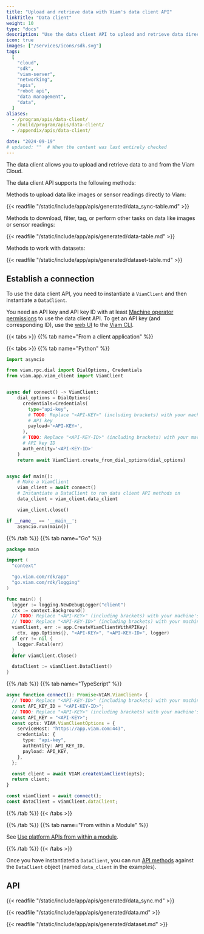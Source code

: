 ```yaml
---
title: "Upload and retrieve data with Viam's data client API"
linkTitle: "Data client"
weight: 10
type: "docs"
description: "Use the data client API to upload and retrieve data directly."
icon: true
images: ["/services/icons/sdk.svg"]
tags:
  [
    "cloud",
    "sdk",
    "viam-server",
    "networking",
    "apis",
    "robot api",
    "data management",
    "data",
  ]
aliases:
  - /program/apis/data-client/
  - /build/program/apis/data-client/
  - /appendix/apis/data-client/

date: "2024-09-19"
# updated: ""  # When the content was last entirely checked
---
```


The data client allows you to upload and retrieve data to and from the Viam Cloud.

The data client API supports the following methods:

Methods to upload data like images or sensor readings directly to Viam:

{{< readfile "/static/include/app/apis/generated/data_sync-table.md" >}}

Methods to download, filter, tag, or perform other tasks on data like images or sensor readings:

{{< readfile "/static/include/app/apis/generated/data-table.md" >}}

Methods to work with datasets:

{{< readfile "/static/include/app/apis/generated/dataset-table.md" >}}

## Establish a connection

To use the data client API, you need to instantiate a `ViamClient` and then instantiate a `DataClient`.

You need an API key and API key ID with at least [Machine operator permissions](/manage/manage/rbac/#organization-settings-and-roles) to use the data client API.
To get an API key (and corresponding ID), use the [web UI](/operate/control/api-keys/#add-an-api-key)
to the [Viam CLI](/dev/tools/cli/#create-an-organization-api-key).

{{< tabs >}}
{{% tab name="From a client application" %}}

{{< tabs >}}
{{% tab name="Python" %}}

```python {class="line-numbers linkable-line-numbers"}
import asyncio

from viam.rpc.dial import DialOptions, Credentials
from viam.app.viam_client import ViamClient


async def connect() -> ViamClient:
    dial_options = DialOptions(
      credentials=Credentials(
        type="api-key",
        # TODO: Replace "<API-KEY>" (including brackets) with your machine's
        # API key
        payload='<API-KEY>',
      ),
      # TODO: Replace "<API-KEY-ID>" (including brackets) with your machine's
      # API key ID
      auth_entity='<API-KEY-ID>'
    )
    return await ViamClient.create_from_dial_options(dial_options)


async def main():
    # Make a ViamClient
    viam_client = await connect()
    # Instantiate a DataClient to run data client API methods on
    data_client = viam_client.data_client

    viam_client.close()

if __name__ == '__main__':
    asyncio.run(main())
```

{{% /tab %}}
{{% tab name="Go" %}}

```go {class="line-numbers linkable-line-numbers" data-line="16"}
package main

import (
  "context"

  "go.viam.com/rdk/app"
  "go.viam.com/rdk/logging"
)

func main() {
  logger := logging.NewDebugLogger("client")
  ctx := context.Background()
  // TODO: Replace "<API-KEY>" (including brackets) with your machine's API key
  // TODO: Replace "<API-KEY-ID>" (including brackets) with your machine's API key ID
  viamClient, err := app.CreateViamClientWithAPIKey(
    ctx, app.Options{}, "<API-KEY>", "<API-KEY-ID>", logger)
  if err != nil {
    logger.Fatal(err)
  }
  defer viamClient.Close()

  dataClient := viamClient.DataClient()
}
```

{{% /tab %}}
{{% tab name="TypeScript" %}}

```ts {class="line-numbers linkable-line-numbers" data-line="3,5"}
async function connect(): Promise<VIAM.ViamClient> {
  // TODO: Replace "<API-KEY-ID>" (including brackets) with your machine's
  const API_KEY_ID = "<API-KEY-ID>";
  // TODO: Replace "<API-KEY>" (including brackets) with your machine's API key
  const API_KEY = "<API-KEY>";
  const opts: VIAM.ViamClientOptions = {
    serviceHost: "https://app.viam.com:443",
    credentials: {
      type: "api-key",
      authEntity: API_KEY_ID,
      payload: API_KEY,
    },
  };

  const client = await VIAM.createViamClient(opts);
  return client;
}

const viamClient = await connect();
const dataClient = viamClient.dataClient;
```

{{% /tab %}}
{{< /tabs >}}

{{% /tab %}}
{{% tab name="From within a Module" %}}

See [Use platform APIs from within a module](/operate/get-started/other-hardware/create-module/platform-apis/).

{{% /tab %}}
{{< /tabs >}}

Once you have instantiated a `DataClient`, you can run [API methods](#api) against the `DataClient` object (named `data_client` in the examples).

## API

{{< readfile "/static/include/app/apis/generated/data_sync.md" >}}

{{< readfile "/static/include/app/apis/generated/data.md" >}}

{{< readfile "/static/include/app/apis/generated/dataset.md" >}}
